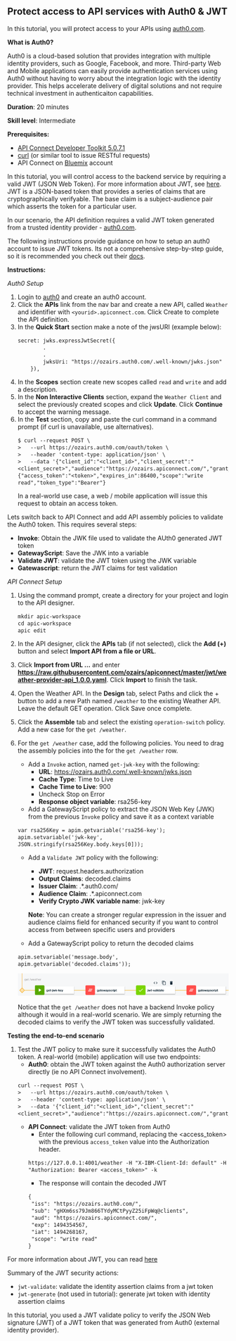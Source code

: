 ## Protect access to API services with Auth0 & JWT

In this tutorial, you will protect access to your APIs using [auth0.com](https://auth0.com).

**What is Auth0?**

Auth0 is a cloud-based solution that provides integration with multiple identity providers, such as Google, Facebook, and more. Third-party Web and Mobile applications can easily provide authentication services using Auth0 without having to worry about the integration logic with the identity provider. This helps accelerate delivery of digital solutions and not require technical investment in authenticaiton capabilities.

**Duration**: 20 minutes

**Skill level**: Intermediate

**Prerequisites:** 
* [API Connect Developer Toolkit 5.0.7.1](https://www.ibm.com/support/knowledgecenter/SSMNED_5.0.0/com.ibm.apic.toolkit.doc/tapim_cli_install.html)
* [curl](https://curl.haxx.se/) (or similar tool to issue RESTful requests)
* API Connect on [Bluemix](https://bluemix.net) account

In this tutorial, you will control access to the backend service by requiring a valid JWT (JSON Web Token). For more information about JWT, see [here](https://jwt.io). JWT is a JSON-based token that provides a series of claims that are cryptographically verifyable. The base claim is a subject-audience pair which asserts the token for a particular user.

In our scenario, the API definition requires a valid JWT token generated from a trusted identity provider - [auth0.com](https://auth0.com). 

The following instructions provide guidance on how to setup an auth0 account to issue JWT tokens. Its not a comprehensive step-by-step guide, so it is recommended you check out their [docs](https://auth0.com/docs).

**Instructions:** 

*Auth0 Setup*

1. Login to [auth0](https://www.auth0.com) and create an auth0 account.
2. Click the **APIs** link from the nav bar and create a new API, called `Weather` and identifier with `<yourid>.apiconnect.com`. Click Create to complete the API definition.
3. In the **Quick Start** section make a note of the jwsURI (example below):
	```
	secret: jwks.expressJwtSecret({
			.
			.
			jwksUri: "https://ozairs.auth0.com/.well-known/jwks.json"
		}),
	```
4. In the **Scopes** section create new scopes called `read` and `write` and add a description.
5. In the **Non Interactive Clients** section, expand the `Weather Client` and select the previously created scopes and click **Update**. Click **Continue** to accept the warning message.
6. In the **Test** section, copy and paste the curl command in a command prompt (if curl is unavailable, use  alternatives).
	```
	$ curl --request POST \
	>   --url https://ozairs.auth0.com/oauth/token \
	>   --header 'content-type: application/json' \
	>   --data '{"client_id":"<client_id>","client_secret":"<client_secret>","audience":"https://ozairs.apiconnect.com/","grant_type":"client_credentials"}'
	{"access_token":"<token>","expires_in":86400,"scope":"write read","token_type":"Bearer"}
	```
	In a real-world use case, a web / mobile application will issue this request to obtain an access token.

Lets switch back to API Connect and add API assembly policies to validate the Auth0 token. This requires several steps:
* **Invoke**: Obtain the JWK file used to validate the AUth0 generated JWT token
* **GatewayScript**: Save the JWK into a variable
* **Validate JWT**: validate the JWT token using the JWK variable
* **Gatewascript**: return the JWT claims for test validation  

*API Connect Setup*

1. Using the command prompt, create a directory for your project and login to the API designer.
	```
	mkdir apic-workspace
	cd apic-workspace
	apic edit
	```
2. In the API designer, click the **APIs** tab (if not selected), click the **Add (+)** button and select **Import API from a file or URL**.
3. Click **Import from URL ...** and enter **https://raw.githubusercontent.com/ozairs/apiconnect/master/jwt/weather-provider-api_1.0.0.yaml**. Click **Import** to finish the task.
4. Open the Weather API. In the **Design** tab, select Paths and click the + button to add a new Path named `/weather` to the existing Weather API. Leave the default GET operation. Click Save once complete.
5. Click the **Assemble** tab and select the existing  `operation-switch` policy. Add a new case for the `get /weather`.
6. For the `get /weather` case, add the following policies. You need to drag the assembly policies into the for the `get /weather` row.
	* Add a `Invoke` action, named `get-jwk-key` with the following:
    	* **URL**: https://ozairs.auth0.com/.well-known/jwks.json
		* **Cache Type**: Time to Live
		* **Cache Time to Live**: 900
		* Uncheck Stop on Error
		* **Response object variable**: rsa256-key
	* Add a GatewayScript policy to extract the JSON Web Key (JWK) from the previous `Invoke` policy and save it as a context variable
	```
	var rsa256Key = apim.getvariable('rsa256-key');
	apim.setvariable('jwk-key', JSON.stringify(rsa256Key.body.keys[0]));
	```
	* Add a `Validate JWT` policy with the following:
		* **JWT**: request.headers.authorization
		* **Output Claims**: decoded.claims
		* **Issuer Claim**: .*\.auth0\.com\/
		* **Audience Claim**: .*\.apiconnect\.com
		* **Verify Crypto JWK variable name**: jwk-key
		
		**Note**: You can create a stronger regular expression in the issuer and audience claims field for enhanced security if you want to control access from between specific users and providers

	* Add a GatewayScript policy to return the decoded claims
	```
	apim.setvariable('message.body', apim.getvariable('decoded.claims'));
	```

	![alt](media/jwt-validate.png)

	Notice that the `get /weather` does not have a backend Invoke policy although it would in a real-world scenario. We are simply returning the decoded claims to verify the JWT token was successfully validated.

**Testing the end-to-end scenario**

1. Test the JWT policy to make sure it successfully validates the Auth0 token. A real-world (mobile) application will use two endpoints:
	* **Auth0**: obtain the JWT token against the Auth0 authorization server directly (ie no API Connect involvement).
	```
	curl --request POST \
	>   --url https://ozairs.auth0.com/oauth/token \
	>   --header 'content-type: application/json' \
	>   --data '{"client_id":"<client_id>","client_secret":"<client_secret>","audience":"https://ozairs.apiconnect.com/","grant_type":"client_credentials"}'
	```
	* **API Connect**: validate the JWT token from Auth0
		* Enter the following curl command, replacing the <access_token> with the previous `access_token` value into the Authorization header.
		```
		https://127.0.0.1:4001/weather -H "X-IBM-Client-Id: default" -H "Authorization: Bearer <access_token>" -k
		```
		* The response will contain the decoded JWT
		```
		{
		 "iss": "https://ozairs.auth0.com/",
		 "sub": "gHXm6ss79Jm866TYdyMCtPyyZ25iFpWq@clients",
		 "aud": "https://ozairs.apiconnect.com/",
		 "exp": 1494354567,
		 "iat": 1494268167,
		 "scope": "write read"
		}
		```

For more information about JWT, you can read [here](https://developer.ibm.com/apiconnect/2016/08/16/securing-apis-using-json-web-tokens-jwt-in-api-connect-video-tutorial/)

Summary of the JWT security actions:
 - `jwt-validate`: validate the identity assertion claims from a jwt token
 - `jwt-generate` (not used in tutorial): generate jwt token with identity assertion claims

In this tutorial, you used a JWT validate policy to verify the JSON Web signature (JWT) of a JWT token that was generated from Auth0 (external identity provider).